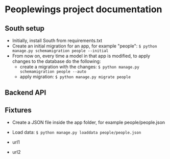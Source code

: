 # Peoplewings project documentation

## South setup
 - Initially, install South from requirements.txt
 - Create an initial migration for an app, for example "people":
 	`$ python manage.py schemamigration people --initial`
 - From now on, every time a model in that app is modified, to apply changes to the database do the following:
 	- create a migration with the changes:
 		`$ python manage.py schemamigration people --auto`
 	- apply migration:
 		`$ python manage.py migrate people`

## Backend API

## Fixtures
- Create a JSON file inside the app folder, for example people/people.json
- Load data:
	`$ python manage.py loaddata people/people.json`

- url1
- url2

